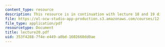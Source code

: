 ```yaml
---
content_type: resource
description: This resource is in continuation with lecture 18 and 19 discussing plates.
file: https://ol-ocw-studio-app-production.s3.amazonaws.com/courses/12-520-geodynamics-fall-2006/353f42887f4ee449a0bd1602660dd0ae_lecture20.pdf
file_type: application/pdf
resourcetype: Document
title: lecture20.pdf
uid: 353f4288-7f4e-e449-a0bd-1602660dd0ae
---
```


